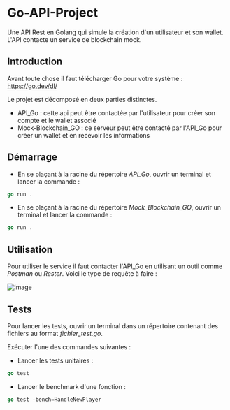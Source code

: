 # Go-API-Project
Une API Rest en Golang qui simule la création d'un utilisateur et son wallet. L'API contacte un service de blockchain mock.

## Introduction

Avant toute chose il faut télécharger Go pour votre système : https://go.dev/dl/

Le projet est décomposé en deux parties distinctes.

- API_Go : cette api peut être contactée par l'utilisateur pour créer son compte et le wallet associé
- Mock-Blockchain_GO : ce serveur peut être contacté par l'API_Go pour créer un wallet et en recevoir les informations

## Démarrage

- En se plaçant à la racine du répertoire *API_Go*, ouvrir un terminal et lancer la commande :
```go
go run .
```

- En se plaçant à la racine du répertoire *Mock_Blockchain_GO*, ouvrir un terminal et lancer la commande :
```go
go run .
```

## Utilisation

Pour utiliser le service il faut contacter l'API_Go en utilisant un outil comme *Postman* ou *Rester*. Voici le type de requête à faire :

![image](https://user-images.githubusercontent.com/62239442/190095932-9aebf4c4-729b-4aa4-a7c1-579b595ba1ce.png)

## Tests

Pour lancer les tests, ouvrir un terminal dans un répertoire contenant des fichiers au format *fichier_test.go*. 

Exécuter l'une des commandes suivantes : 
- Lancer les tests unitaires : 
```go
go test
```
- Lancer le benchmark d'une fonction :
```go
go test -bench=HandleNewPlayer
```
